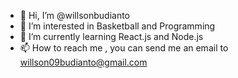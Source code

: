 - 👋 Hi, I’m @willsonbudianto
- 👀 I’m interested in Basketball and Programming
- 🌱 I’m currently learning React.js and Node.js
- 📫 How to reach me , you can send me an email to willson09budianto@gmail.com

<!---
willsonbudianto/willsonbudianto is a ✨ special ✨ repository because its `README.md` (this file) appears on your GitHub profile.
You can click the Preview link to take a look at your changes.
--->
